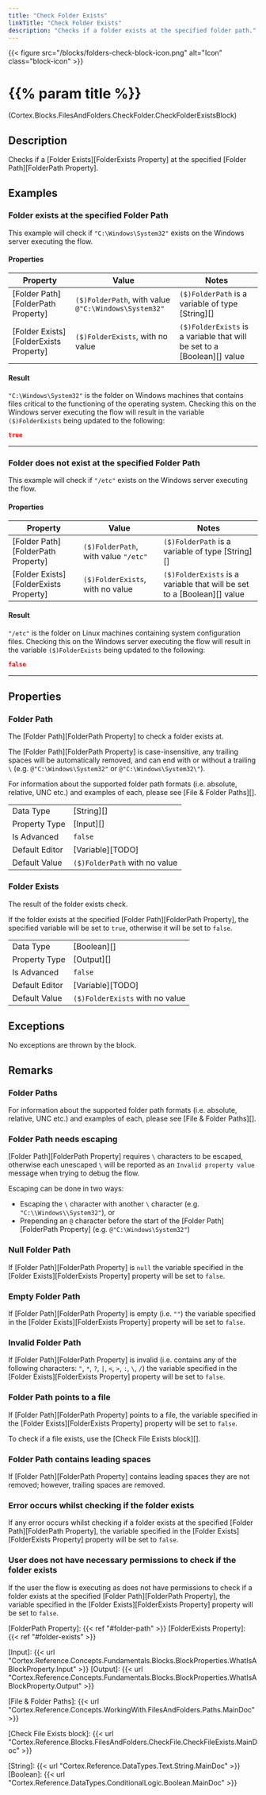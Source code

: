 ```yaml
---
title: "Check Folder Exists"
linkTitle: "Check Folder Exists"
description: "Checks if a folder exists at the specified folder path."
---
```


{{< figure src="/blocks/folders-check-block-icon.png" alt="Icon" class="block-icon" >}}

# {{% param title %}}

<p class="namespace">(Cortex.Blocks.FilesAndFolders.CheckFolder.CheckFolderExistsBlock)</p>

## Description

Checks if a [Folder Exists][FolderExists Property] at the specified [Folder Path][FolderPath Property].

## Examples

### Folder exists at the specified Folder Path

This example will check if `"C:\Windows\System32"` exists on the Windows server executing the flow.

#### Properties

| Property           | Value                     | Notes                                    |
|--------------------|---------------------------|------------------------------------------|
| [Folder Path][FolderPath Property] | `($)FolderPath`, with value `@"C:\Windows\System32"` | `($)FolderPath` is a variable of type [String][] |
| [Folder Exists][FolderExists Property] | `($)FolderExists`, with no value | `($)FolderExists` is a variable that will be set to a [Boolean][] value |

#### Result

`"C:\Windows\System32"` is the folder on Windows machines that contains files critical to the functioning of the operating system. Checking this on the Windows server executing the flow will result in the variable `($)FolderExists` being updated to the following:

```json
true
```

***

### Folder does not exist at the specified Folder Path

This example will check if `"/etc"` exists on the Windows server executing the flow.

#### Properties

| Property           | Value                     | Notes                                    |
|--------------------|---------------------------|------------------------------------------|
| [Folder Path][FolderPath Property] | `($)FolderPath`, with value `"/etc"` | `($)FolderPath` is a variable of type [String][] |
| [Folder Exists][FolderExists Property] | `($)FolderExists`, with no value | `($)FolderExists` is a variable that will be set to a [Boolean][] value |

#### Result

`"/etc"` is the folder on Linux machines containing system configuration files. Checking this on the Windows server executing the flow will result in the variable `($)FolderExists` being updated to the following:

```json
false
```

***

## Properties

### Folder Path

The [Folder Path][FolderPath Property] to check a folder exists at.

The [Folder Path][FolderPath Property] is case-insensitive, any trailing spaces will be automatically removed, and can end with or without a trailing `\` (e.g. `@"C:\Windows\System32"` or `@"C:\Windows\System32\"`).

For information about the supported folder path formats (i.e. absolute, relative, UNC etc.) and examples of each, please see [File & Folder Paths][].

| | |
|--------------------|---------------------------|
| Data Type | [String][] |
| Property Type | [Input][] |
| Is Advanced | `false` |
| Default Editor | [Variable][TODO] |
| Default Value | `($)FolderPath` with no value |

### Folder Exists

The result of the folder exists check.

If the folder exists at the specified [Folder Path][FolderPath Property], the specified variable will be set to `true`, otherwise it will be set to `false`.

| | |
|--------------------|---------------------------|
| Data Type | [Boolean][] |
| Property Type | [Output][] |
| Is Advanced | `false` |
| Default Editor | [Variable][TODO] |
| Default Value | `($)FolderExists` with no value |

## Exceptions

No exceptions are thrown by the block.

## Remarks

### Folder Paths

For information about the supported folder path formats (i.e. absolute, relative, UNC etc.) and examples of each, please see [File & Folder Paths][].

### Folder Path needs escaping

[Folder Path][FolderPath Property] requires `\` characters to be escaped, otherwise each unescaped `\` will be reported as an `Invalid property value` message when trying to debug the flow.

Escaping can be done in two ways:

* Escaping the `\` character with another `\` character (e.g. `"C:\\Windows\\System32"`), or
* Prepending an `@` character before the start of the [Folder Path][FolderPath Property] (e.g. `@"C:\Windows\System32"`)

### Null Folder Path

If [Folder Path][FolderPath Property] is `null` the variable specified in the [Folder Exists][FolderExists Property] property will be set to `false`.

### Empty Folder Path

If [Folder Path][FolderPath Property] is empty (i.e. `""`) the variable specified in the [Folder Exists][FolderExists Property] property will be set to `false`.

### Invalid Folder Path

If [Folder Path][FolderPath Property] is invalid (i.e. contains any of the following characters: `"`, `*`, `?`, `|`, `<`, `>`, `:`, `\`, `/`) the variable specified in the [Folder Exists][FolderExists Property] property will be set to `false`.

### Folder Path points to a file

If [Folder Path][FolderPath Property] points to a file, the variable specified in the [Folder Exists][FolderExists Property] property will be set to `false`.

To check if a file exists, use the [Check File Exists block][].

### Folder Path contains leading spaces

If [Folder Path][FolderPath Property] contains leading spaces they are not removed; however, trailing spaces are removed.

### Error occurs whilst checking if the folder exists

If any error occurs whilst checking if a folder exists at the specified [Folder Path][FolderPath Property], the variable specified in the [Folder Exists][FolderExists Property] property will be set to `false`.

### User does not have necessary permissions to check if the folder exists

If the user the flow is executing as does not have permissions to check if a folder exists at the specified [Folder Path][FolderPath Property], the variable specified in the [Folder Exists][FolderExists Property] property will be set to `false`.

[FolderPath Property]: {{< ref "#folder-path" >}}
[FolderExists Property]: {{< ref "#folder-exists" >}}

[Input]: {{< url "Cortex.Reference.Concepts.Fundamentals.Blocks.BlockProperties.WhatIsABlockProperty.Input" >}}
[Output]: {{< url "Cortex.Reference.Concepts.Fundamentals.Blocks.BlockProperties.WhatIsABlockProperty.Output" >}}

[File & Folder Paths]: {{< url "Cortex.Reference.Concepts.WorkingWith.FilesAndFolders.Paths.MainDoc" >}}

[Check File Exists block]: {{< url "Cortex.Reference.Blocks.FilesAndFolders.CheckFile.CheckFileExists.MainDoc" >}}

[String]: {{< url "Cortex.Reference.DataTypes.Text.String.MainDoc" >}}
[Boolean]: {{< url "Cortex.Reference.DataTypes.ConditionalLogic.Boolean.MainDoc" >}}
